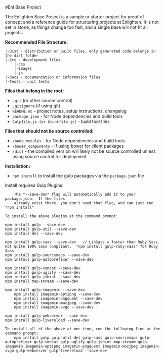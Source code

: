 #Enl Base Project

The Enlighten Base Project is a sample or starter project for proof of concept and a reference guide for structuring projects at Enlighten.  It is not set in stone, as things change too fast, and a single base will not fit all projects.  

**Recommended File Structure:**

    |-Dist - distribution or build files, only generated code belongs in the dist folder
    |-Src - development files
        |-css
        |-images
        |-js
    |-Docs - documentation or information files
    |-Tests - unit tests

**Files that belong in the root:**

 - `.git` (or other source control)
 - `.gitignore` (if using git)
 - `README.md` - project notes, setup instructions, changelog
 - `package.json` - for Node dependencies and build tools
 - `Gulpfile.js (or Gruntfile.js)` - build tool files

**Files that should not be source controlled:**

 - `/node_modules` - for Node dependencies and build tools
 - `/bower_components` - if using bower for client packages
 - `/dist` - the compiled version will likely not be source controlled unless using source control for deployment

**Installation:**

 - `npm install` to install the gulp packages via the `package.json` file

 Install required Gulp Plugins:

		The "--save-dev" flag will automatically add it to your package.json.  If the files 
		already exist there, you don't need that flag, and can just run "npm install"

	To install the above plugins at the command prompt:

	npm install gulp --save-dev
	npm install gulp-util --save-dev
	npm install del --save-dev

	npm install gulp-sass --save-dev   // LibSass = faster than Ruby Sass, not quite 100% Sass compliant.  "npm install gulp-ruby-sass" for Ruby Sass
	npm install gulp-sourcemaps --save-dev
	npm install gulp-autoprefixer --save-dev

	npm install gulp-concat --save-dev
	npm install gulp-uglify --save-dev
	npm install gulp-jshint --save-dev
	npm install map-stream --save-dev

	npm install gulp-imagemin --save-dev
		npm install imagemin-optipng --save-dev
		npm install imagemin-pngquant --save-dev
		npm install imagemin-mozjpeg --save-dev
		npm install imagemin-svgo --save-dev

	npm install gulp-webserver --save-dev
	npm install gulp-livereload --save-dev

	To install all of the above at one time, run the following line at the command prompt:
		npm install gulp gulp-util del gulp-sass gulp-sourcemaps gulp-autoprefixer gulp-concat gulp-uglify gulp-jshint map-stream gulp-imagemin imagemin-optipng imagemin-pngquant imagemin-mozjpeg imagemin-svgo gulp-webserver gulp-livereload --save-dev

